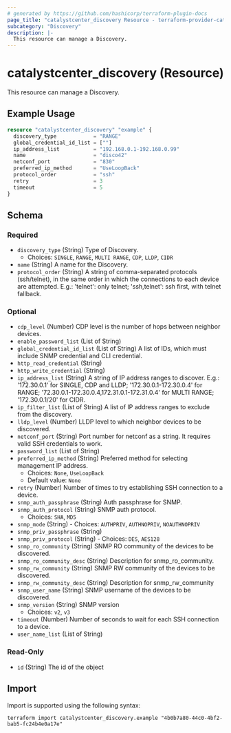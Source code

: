```yaml
---
# generated by https://github.com/hashicorp/terraform-plugin-docs
page_title: "catalystcenter_discovery Resource - terraform-provider-catalystcenter"
subcategory: "Discovery"
description: |-
  This resource can manage a Discovery.
---
```


# catalystcenter_discovery (Resource)

This resource can manage a Discovery.

## Example Usage

```terraform
resource "catalystcenter_discovery" "example" {
  discovery_type            = "RANGE"
  global_credential_id_list = [""]
  ip_address_list           = "192.168.0.1-192.168.0.99"
  name                      = "disco42"
  netconf_port              = "830"
  preferred_ip_method       = "UseLoopBack"
  protocol_order            = "ssh"
  retry                     = 3
  timeout                   = 5
}
```

<!-- schema generated by tfplugindocs -->
## Schema

### Required

- `discovery_type` (String) Type of Discovery.
  - Choices: `SINGLE`, `RANGE`, `MULTI RANGE`, `CDP`, `LLDP`, `CIDR`
- `name` (String) A name for the Discovery.
- `protocol_order` (String) A string of comma-separated protocols (ssh/telnet), in the same order in which the connections to each device are attempted. E.g.: 'telnet': only telnet; 'ssh,telnet': ssh first, with telnet fallback.

### Optional

- `cdp_level` (Number) CDP level is the number of hops between neighbor devices.
- `enable_password_list` (List of String)
- `global_credential_id_list` (List of String) A list of IDs, which must include SNMP credential and CLI credential.
- `http_read_credential` (String)
- `http_write_credential` (String)
- `ip_address_list` (String) A string of IP address ranges to discover.  E.g.: '172.30.0.1' for SINGLE, CDP and LLDP; '172.30.0.1-172.30.0.4' for RANGE; '72.30.0.1-172.30.0.4,172.31.0.1-172.31.0.4' for MULTI RANGE; '172.30.0.1/20' for CIDR.
- `ip_filter_list` (List of String) A list of IP address ranges to exclude from the discovery.
- `lldp_level` (Number) LLDP level to which neighbor devices to be discovered.
- `netconf_port` (String) Port number for netconf as a string. It requires valid SSH credentials to work.
- `password_list` (List of String)
- `preferred_ip_method` (String) Preferred method for selecting management IP address.
  - Choices: `None`, `UseLoopBack`
  - Default value: `None`
- `retry` (Number) Number of times to try establishing SSH connection to a device.
- `snmp_auth_passphrase` (String) Auth passphrase for SNMP.
- `snmp_auth_protocol` (String) SNMP auth protocol.
  - Choices: `SHA`, `MD5`
- `snmp_mode` (String) - Choices: `AUTHPRIV`, `AUTHNOPRIV`, `NOAUTHNOPRIV`
- `snmp_priv_passphrase` (String)
- `snmp_priv_protocol` (String) - Choices: `DES`, `AES128`
- `snmp_ro_community` (String) SNMP RO community of the devices to be discovered.
- `snmp_ro_community_desc` (String) Description for snmp_ro_community.
- `snmp_rw_community` (String) SNMP RW community of the devices to be discovered.
- `snmp_rw_community_desc` (String) Description for snmp_rw_community
- `snmp_user_name` (String) SNMP username of the devices to be discovered.
- `snmp_version` (String) SNMP version
  - Choices: `v2`, `v3`
- `timeout` (Number) Number of seconds to wait for each SSH connection to a device.
- `user_name_list` (List of String)

### Read-Only

- `id` (String) The id of the object

## Import

Import is supported using the following syntax:

```shell
terraform import catalystcenter_discovery.example "4b0b7a80-44c0-4bf2-bab5-fc24b4e0a17e"
```
